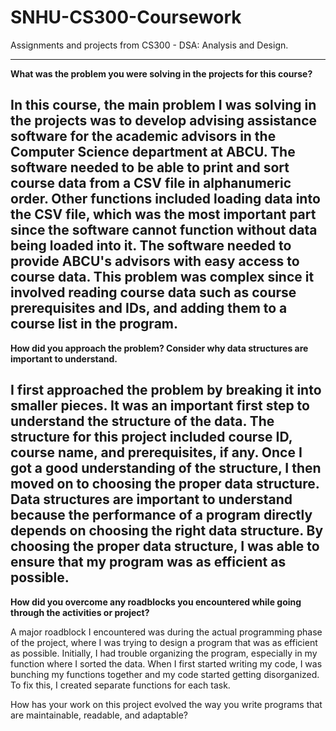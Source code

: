 # SNHU-CS300-Coursework
Assignments and projects from CS300 - DSA: Analysis and Design.

---
**What was the problem you were solving in the projects for this course?**

In this course, the main problem I was solving in the projects was to develop advising assistance software for the academic advisors in the Computer Science department at ABCU. The software needed to be able to print and sort course data from a CSV file in alphanumeric order. Other functions included loading data into the CSV file, which was the most important part since the software cannot function without data being loaded into it. The software needed to provide ABCU's advisors with easy access to course data. This problem was complex since it involved reading course data such as course prerequisites and IDs, and adding them to a course list in the program.
---
**How did you approach the problem? Consider why data structures are important to understand.**

I first approached the problem by breaking it into smaller pieces. It was an important first step to understand the structure of the data. The structure for this project included course ID, course name, and prerequisites, if any. Once I got a good understanding of the structure, I then moved on to choosing the proper data structure. Data structures are important to understand because the performance of a program directly depends on choosing the right data structure. By choosing the proper data structure, I was able to ensure that my program was as efficient as possible.
---
**How did you overcome any roadblocks you encountered while going through the activities or project?**

A major roadblock I encountered was during the actual programming phase of the project, where I was trying to design a program that was as efficient as possible. Initially, I had trouble organizing the program, especially in my function where I sorted the data. When I first started writing my code, I was bunching my functions together and my code started getting disorganized. To fix this, I created separate functions for each task.

How has your work on this project evolved the way you write programs that are maintainable, readable, and adaptable?
